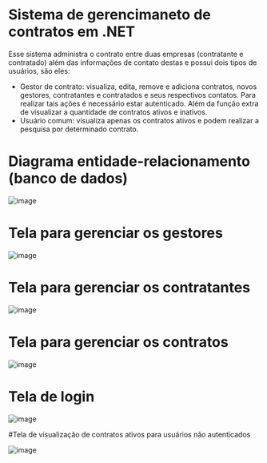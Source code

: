 # Sistema de gerencimaneto de contratos em .NET

Esse sistema administra o contrato entre duas empresas (contratante e contratado) além das informações de contato destas e possui dois tipos de usuários, são eles:

* Gestor de contrato: visualiza, edita, remove e adiciona contratos, novos gestores, contratantes e contratados e seus respectivos contatos. Para realizar tais ações é necessário estar autenticado. Além da função extra de visualizar a quantidade de contratos ativos e inativos.
* Usuário comum: visualiza apenas os contratos ativos e podem realizar a pesquisa por determinado contrato.

# Diagrama entidade-relacionamento (banco de dados)

![image](https://user-images.githubusercontent.com/48680041/146656097-7de27fba-e2a0-42a7-acde-f1c1cc1e6cc5.png)

# Tela para gerenciar os gestores

![image](https://user-images.githubusercontent.com/48680041/146656557-a5e57e19-2115-4cbb-adf8-16bea9f9b1c7.png)

# Tela para gerenciar os contratantes

![image](https://user-images.githubusercontent.com/48680041/146656645-9f60e040-e59c-4433-a3ef-843c84bab2ba.png)

# Tela para gerenciar os contratos

![image](https://user-images.githubusercontent.com/48680041/146656613-c57f4b17-718b-429a-b7f2-f9fb3896c589.png)

# Tela de login

![image](https://user-images.githubusercontent.com/48680041/146656673-4a3198fe-8f21-4556-a373-a127600d683b.png)

#Tela de visualização de contratos ativos para usuários não autenticados

![image](https://user-images.githubusercontent.com/48680041/146656684-b597fa2f-d908-4c35-976e-bef1d8452dc0.png)


